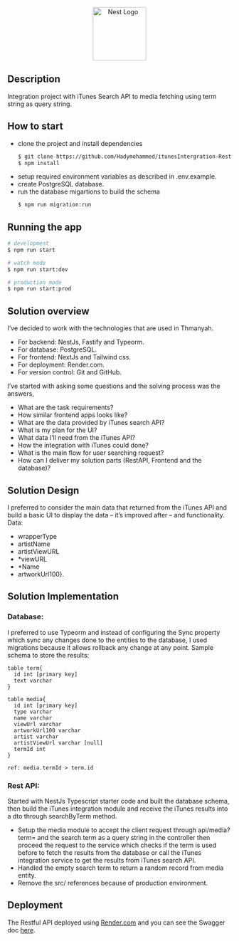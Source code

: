 <p align="center">
  <a href="http://nestjs.com/" target="blank"><img src="https://nestjs.com/img/logo-small.svg" width="120" alt="Nest Logo" /></a>
</p>

[circleci-image]: https://img.shields.io/circleci/build/github/nestjs/nest/master?token=abc123def456
[circleci-url]: https://circleci.com/gh/nestjs/nest


## Description

Integration project with iTunes Search API to media fetching using term string as query string.

## How to start
- clone the project and install dependencies
  ```bash
  $ git clone https://github.com/Hadymohammed/itunesIntergration-RestApi.git
  $ npm install
  ```
- setup required environment variables as described in .env.example.
- create PostgreSQL database.
- run the database migartions to build the schema
  ```bash
  $ npm run migration:run
  ```

## Running the app

```bash
# development
$ npm run start

# watch mode
$ npm run start:dev

# production mode
$ npm run start:prod
```
## Solution overview
I’ve decided to work with the technologies that are used in Thmanyah.
-	For backend: NestJs, Fastify and Typeorm.
-	For database: PostgreSQL.
-	For frontend: NextJs and Tailwind css.
-	For deployment: Render.com.
-	For version control: Git and GitHub.

I’ve started with asking some questions and the solving process was the answers,
-	What are the task requirements?
-	How similar frontend apps looks like?
-	What are the data provided by iTunes search API?
-	What is my plan for the UI?
-	What data I’ll need from the iTunes API?
-	How the integration with iTunes could done?
-	What is the main flow for user searching request?
-	How can I deliver my solution parts (RestAPI, Frontend and the database)?
## Solution Design
I preferred to consider the main data that returned from the iTunes API and build a basic UI to display the data – it’s improved after – and functionality.
Data: 
- wrapperType
- artistName
- artistViewURL
- *viewURL
- *Name
- artworkUrl100}.
 
## Solution Implementation
### Database:
I preferred to use Typeorm and instead of configuring the Sync property which sync any changes done to the entities to the database, I used migrations because it allows rollback any change at any point.
Sample schema to store the results:

```code
table term{
  id int [primary key]
  text varchar 
}

table media{
  id int [primary key]
  type varchar
  name varchar
  viewUrl varchar
  artworkUrl100 varchar
  artist varchar
  artistViewUrl varchar [null]
  termId int
}

ref: media.termId > term.id
```

### Rest API:
Started with NestJs Typescript starter code and built the database schema, then build the iTunes integration module and receive the iTunes results into a dto through searchByTerm method.
- Setup the media module to accept the client request through api/media?term= and the search term as a query string in the controller then proceed the request to the service which checks if the term is used before to fetch the results from the database or call the iTunes integration service to get the results from iTunes search API. 
- Handled the empty search term to return a random record from media entity.
- Remove the src/ references because of production environment.

## Deployment

The Restful API deployed using [Render.com](https://Render.com) and you can see the Swagger doc [here](https://itunesintergration-restapi.onrender.com/api/swagger).